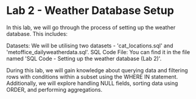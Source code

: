 # Lab 2 - Weather Database Setup

In this lab, we will go through the process of setting up the weather database. This includes:

Datasets: We will be utilising two datasets - 'cat_locations.sql' and 'metoffice_dailyweatherdata.sql'.
SQL Code File: You can find it in the file named 'SQL Code - Setting up the weather database (Lab 2)'.

During this lab, we will gain knowledge about querying data and filtering rows with conditions within a subset using the WHERE IN statement. Additionally, we will explore handling NULL fields, sorting data using ORDER, and performing aggregations.
